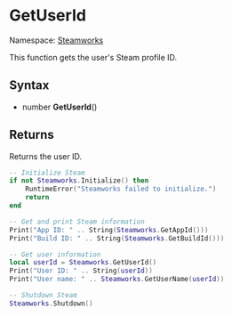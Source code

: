 # GetUserId

Namespace: [Steamworks](Steamworks.md)

This function gets the user's Steam profile ID.

## Syntax

- number **GetUserId**()

## Returns

Returns the user ID.

```lua
-- Initialize Steam
if not Steamworks.Initialize() then
    RuntimeError("Steamworks failed to initialize.")
    return
end

-- Get and print Steam information
Print("App ID: " .. String(Steamworks.GetAppId()))
Print("Build ID: " .. String(Steamworks.GetBuildId()))

-- Get user information
local userId = Steamworks.GetUserId()
Print("User ID: " .. String(userId))
Print("User name: " .. Steamworks.GetUserName(userId))

-- Shutdown Steam
Steamworks.Shutdown()
```

